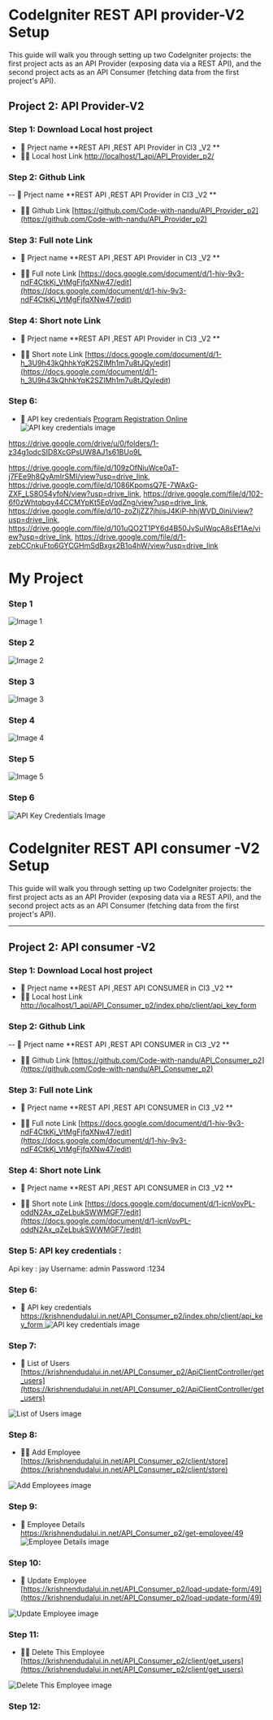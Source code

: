
# CodeIgniter REST API provider-V2 Setup

This guide will walk you through setting up two CodeIgniter projects: the first project acts as an API Provider (exposing data via a REST API), and the second project acts as an API Consumer (fetching data from the first project's API).

## **Project 2: API Provider-V2**


### Step 1: Download Local host  project
- 🌱 Prject name  **REST API ,REST API Provider in CI3 _V2 **
- 👨‍💻 Local host  Link [http://localhost/1_api/API_Provider_p2/](http://localhost/1_api/API_Provider_p2/)



### Step 2: Github Link
-- 🌱 Prject name  **REST API ,REST API Provider in CI3 _V2 **


- 👨‍💻  Github Link [https://github.com/Code-with-nandu/API_Provider_p2](https://github.com/Code-with-nandu/API_Provider_p2)



### Step 3: Full note  Link
- 🌱 Prject name  **REST API ,REST API Provider in CI3 _V2 **


- 👨‍💻  Full note  Link [https://docs.google.com/document/d/1-hiv-9v3-ndF4CtkKj_VtMgFjfqXNw47/edit](https://docs.google.com/document/d/1-hiv-9v3-ndF4CtkKj_VtMgFjfqXNw47/edit)



### Step 4: Short note Link
- 🌱 Prject name  **REST API ,REST API Provider in CI3 _V2 **


- 👨‍💻  Short note Link [https://docs.google.com/document/d/1-h_3U9h43kQhhkYqK2SZIMh1m7u8tJQy/edit](https://docs.google.com/document/d/1-h_3U9h43kQhhkYqK2SZIMh1m7u8tJQy/edit)



### Step 6: 
- 🔭 API key credentials   [Program Registration Online](https://krishnendudalui.in.net/API_Consumer_p2/index.php/client/api_key_form)
![API key credentials image](https://drive.google.com/drive/u/0/folders/1-z34g1odcSID8XcGPsUW8AJ1s61BUo9L)

https://drive.google.com/drive/u/0/folders/1-z34g1odcSID8XcGPsUW8AJ1s61BUo9L

https://drive.google.com/file/d/109zOfNiuWce0aT-j7FEe9h8QyAmIrSMI/view?usp=drive_link, https://drive.google.com/file/d/1086KpomsQ7E-7WAxG-ZXF_LS8O54yfoN/view?usp=drive_link, https://drive.google.com/file/d/102-6f0zWhtqbqy44CCMYpKt5EpVqdZng/view?usp=drive_link, https://drive.google.com/file/d/10-zoZIjZZ7jhjisJ4KiP-hhjWVD_0ini/view?usp=drive_link, https://drive.google.com/file/d/101uQO2T1PY6d4B50JvSuIWqcA8sEf1Ae/view?usp=drive_link, https://drive.google.com/file/d/1-zebCCnkuFto6GYCGHmSdBxgx2B1o4hW/view?usp=drive_link

# My Project

### Step 1
![Image 1](https://drive.google.com/uc?id=109zOfNiuWce0aT-j7FEe9h8QyAmIrSMI)

### Step 2
![Image 2](https://drive.google.com/uc?id=1086KpomsQ7E-7WAxG-ZXF_LS8O54yfoN)

### Step 3
![Image 3](https://drive.google.com/uc?id=102-6f0zWhtqbqy44CCMYpKt5EpVqdZng)

### Step 4
![Image 4](https://drive.google.com/uc?id=10-zoZIjZZ7jhjisJ4KiP-hhjWVD_0ini)

### Step 5
![Image 5](https://drive.google.com/uc?id=101uQO2T1PY6d4B50JvSuIWqcA8sEf1Ae)

### Step 6
![API Key Credentials Image](https://drive.google.com/uc?id=1-zebCCnkuFto6GYCGHmSdBxgx2B1o4h)



# CodeIgniter REST API consumer -V2 Setup

This guide will walk you through setting up two CodeIgniter projects: the first project acts as an API Provider (exposing data via a REST API), and the second project acts as an API Consumer (fetching data from the first project's API).

---

## **Project 2: API consumer -V2**

### Step 1: Download Local host  project
- 🌱 Prject name  **REST API ,REST API CONSUMER in CI3 _V2 **
- 👨‍💻 Local host  Link [http://localhost/1_api/API_Consumer_p2/index.php/client/api_key_form](http://localhost/1_api/API_Consumer_p2/index.php/client/api_key_form)



### Step 2: Github Link
-- 🌱 Prject name  **REST API ,REST API CONSUMER in CI3 _V2 **


- 👨‍💻  Github Link [https://github.com/Code-with-nandu/API_Consumer_p2](https://github.com/Code-with-nandu/API_Consumer_p2)



### Step 3: Full note  Link
- 🌱 Prject name  **REST API ,REST API CONSUMER in CI3 _V2 **


- 👨‍💻  Full note  Link [https://docs.google.com/document/d/1-hiv-9v3-ndF4CtkKj_VtMgFjfqXNw47/edit](https://docs.google.com/document/d/1-hiv-9v3-ndF4CtkKj_VtMgFjfqXNw47/edit)



### Step 4: Short note Link
- 🌱 Prject name  **REST API ,REST API CONSUMER in CI3 _V2 **


- 👨‍💻  Short note Link [https://docs.google.com/document/d/1-icnVovPL-oddN2Ax_qZeLbukSWWMGF7/edit](https://docs.google.com/document/d/1-icnVovPL-oddN2Ax_qZeLbukSWWMGF7/edit)

### Step 5: API key credentials :
Api key : jay
Username: admin
Password :1234






### Step 6: 
- 🔭 API key credentials   [https://krishnendudalui.in.net/API_Consumer_p2/index.php/client/api_key_form ](https://krishnendudalui.in.net/API_Consumer_p2/index.php/client/api_key_form)
![API key credentials image](assets/image/image_1.png)

### Step 7: 
- 📝 List of Users [https://krishnendudalui.in.net/API_Consumer_p2/ApiClientController/get_users](https://krishnendudalui.in.net/API_Consumer_p2/ApiClientController/get_users)

![List of Users image](assets/image/image-2.png)
### Step 8: 
- 👨‍💻 Add Employee  [https://krishnendudalui.in.net/API_Consumer_p2/client/store](https://krishnendudalui.in.net/API_Consumer_p2/client/store)

![Add Employees image](assets/image/image-3.png)
### Step 9: 
- 🔭 Employee Details  [https://krishnendudalui.in.net/API_Consumer_p2/get-employee/49 ](https://krishnendudalui.in.net/API_Consumer_p2/get-employee/49)
![Employee Details image](assets/image/image-4.png)
### Step 10: 
- 📝 Update Employee [https://krishnendudalui.in.net/API_Consumer_p2/load-update-form/49](https://krishnendudalui.in.net/API_Consumer_p2/load-update-form/49)

![Update Employee image](assets/image/image-5.png)
### Step 11: 
- 👨‍💻 Delete This Employee  [https://krishnendudalui.in.net/API_Consumer_p2/client/get_users](https://krishnendudalui.in.net/API_Consumer_p2/client/get_users)

![Delete This Employee image](assets/image/image-6.png)
### Step 12: 